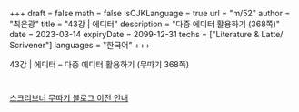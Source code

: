 +++
draft = false
math = false
isCJKLanguage = true
url = "m/52"
author = "최은광"
title = "43강 | 에디터"
description = "다중 에디터 활용하기 (368쪽)"
date = 2023-03-14
expiryDate = 2099-12-31
techs = ["Literature & Latte/ Scrivener"]
languages = "한국어"
+++

43강 | 에디터 – 다중 에디터 활용하기 (무따기 368쪽)

<!--more--> 

#

[스크리브너 무따기 블로그 이전 안내](../../docs/scrivener/newsroom/scrivener-notice-01/)

<br>

<script async src="https://pagead2.googlesyndication.com/pagead/js/adsbygoogle.js?client=ca-pub-2618164900782657"
     crossorigin="anonymous"></script>
<ins class="adsbygoogle"
     style="display:block"
     data-ad-format="autorelaxed"
     data-ad-client="ca-pub-2618164900782657"
     data-ad-slot="3789799679"></ins>
<script>
     (adsbygoogle = window.adsbygoogle || []).push({});
</script>

<br>


#